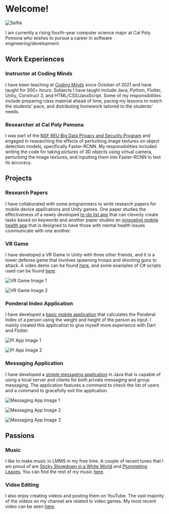 # Welcome!

![Selfie](https://cdn.discordapp.com/attachments/811301470179164162/1001037149170315264/face.jpg)

I am currently a rising fourth-year computer science major at Cal Poly Pomona who wishes to pursue a career in software engineering/development.

## Work Experiences

### Instructor at Coding Minds

I have been teaching at [Coding Minds](https://codingmindsacademy.com/) since October of 2021 and have taught for 300+ hours. Subjects I have taught include Java, Python, Flutter, Unity, Construct 3, and HTML/CSS/JavaScript. Some of my responsibilities include preparing class material ahead of time, pacing my lessons to match the students' pace, and distributing homework tailored to the students' needs.

### Researcher at Cal Poly Pomona

I was part of the [NSF REU Big Data Privacy and Security Program](https://www.cpp.edu/bigdatasec-reu/index.shtml) and engaged in researching the effects of perturbing image textures on object detection models, specifically Faster-RCNN. My responsibilities included writing the code for taking pictures of 3D objects using virtual camera, perturbing the image textures, and inputting them into Faster-RCNN to test its accuracy.

## Projects

### Research Papers

I have collaborated with some programmers to write research papers for mobile device applications and Unity games. One paper studies the effectiveness of a newly developed [to-do list app](https://drive.google.com/file/d/18mNX-3WTwKCDJx61UwypaK_zZNbnInPo/view?usp=sharing) that can cleverly create tasks based on keywords and another paper studies an [innovative mobile health app](https://drive.google.com/file/d/1lD3qy36lUVeTMZ20ARVvC1DuZ_-PPM9g/view?usp=sharing) that is designed to have those with mental health issues communicate with one another.

### VR Game

I have developed a VR Game in Unity with three other friends, and it is a tower defense game that involves spawning troops and shooting guns to attack. A video demo can be found [here](https://www.youtube.com/watch?v=6a3Kjr523JI), and some examples of C# scripts used can be found [here](https://github.com/DoozyKiddo/Ryan-VR-Scripts).

![VR Game Image 1](https://cdn.discordapp.com/attachments/811301470179164162/1000580306191003689/unknown.png)

![VR Game Image 2](https://cdn.discordapp.com/attachments/811301470179164162/1000580513754529842/unknown.png)

### Ponderal Index Application

I have developed a [basic mobile application](https://github.com/DoozyKiddo/Ponderal-Index-Calculator) that calculates the Ponderal Index of a person using the weight and height of the person as input. I mainly created this application to give myself more experience with Dart and Flutter.

![PI App Image 1](https://cdn.discordapp.com/attachments/811301470179164162/1001345189996134560/unknown.png)

![PI App Image 2](https://cdn.discordapp.com/attachments/811301470179164162/1001345834601955348/unknown.png)

### Messaging Application

I have developed a [simple messaging application](https://github.com/DoozyKiddo/Messaging-Application) in Java that is capable of using a local server and clients for both private messaging and group messaging. The application features a command to check the list of users and a command to gracefully exit the application.

![Messaging App Image 1](https://media.discordapp.net/attachments/811301470179164162/1001045022394814515/unknown.png)

![Messaging App Image 2](https://cdn.discordapp.com/attachments/811301470179164162/1001044977402523668/unknown.png)

![Messaging App Image 3](https://cdn.discordapp.com/attachments/811301470179164162/1001044907160522832/unknown.png)

## Passions

### Music

I like to make music in LMMS in my free time. A couple of recent tunes that I am proud of are [Sticky Showdown in a White World](https://soundcloud.com/user-131478155/sticky-showdown-in-a-white-world) and [Plummeting Leaves](https://soundcloud.com/user-131478155/plummeting-leaves). You can find the rest of my music [here](https://soundcloud.com/user-131478155).

### Video Editing

I also enjoy creating videos and posting them on YouTube. The vast majority of the videos on my channel are related to video games. My most recent video can be seen [here](https://www.youtube.com/watch?v=B3uuh2KRoeQ&ab_channel=DoozyKiddo).
